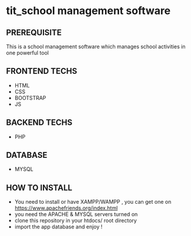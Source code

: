 # tit_school management software

## PREREQUISITE
This is a school management software which manages school activities in one powerful tool

## FRONTEND TECHS
* HTML
* CSS
* BOOTSTRAP
* JS
## BACKEND TECHS
* PHP 

## DATABASE
* MYSQL

## HOW TO INSTALL
* You need to install or have XAMPP/WAMPP , you can get one on https://www.apachefriends.org/index.html 
* you need the APACHE & MYSQL servers turned on
* clone this repository in your htdocs/ root directory
* import the app database and enjoy !
